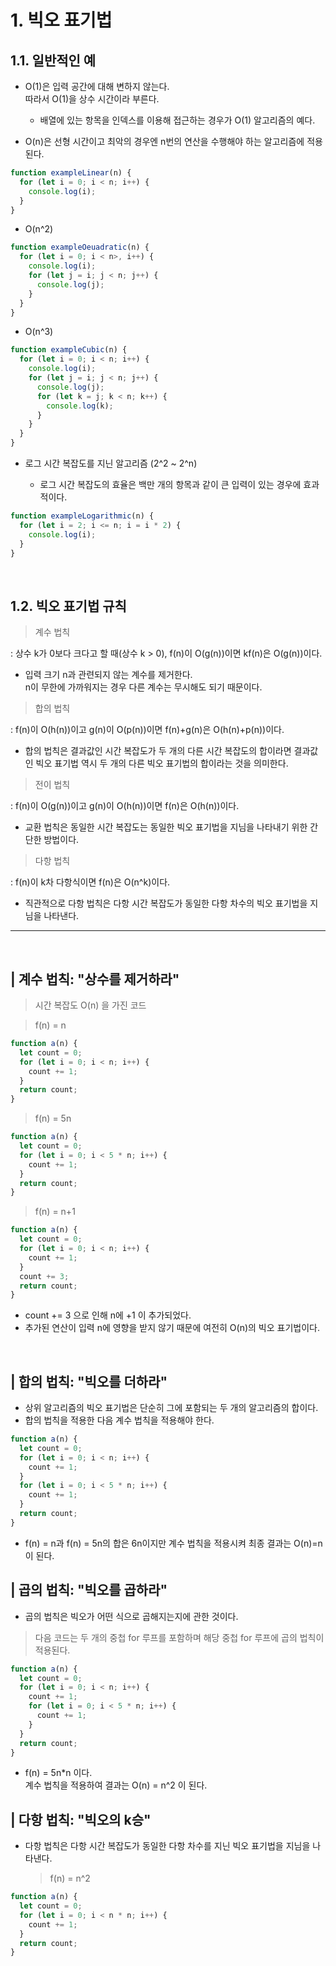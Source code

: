# 1. 빅오 표기법

## 1.1. 일반적인 예

- O(1)은 입력 공간에 대해 변하지 않는다. <br>
  따라서 O(1)을 상수 시간이라 부른다.

  - 배열에 있는 항목을 인덱스를 이용해 접근하는 경우가 O(1) 알고리즘의 예다.

- O(n)은 선형 시간이고 최악의 경우엔 n번의 연산을 수행해야 하는 알고리즘에 적용된다.

```javascript
function exampleLinear(n) {
  for (let i = 0; i < n; i++) {
    console.log(i);
  }
}
```

- O(n^2)

```javascript
function exampleOeuadratic(n) {
  for (let i = 0; i < n>, i++) {
    console.log(i);
    for (let j = i; j < n; j++) {
      console.log(j);
    }
  }
}
```

- O(n^3)

```javascript
function exampleCubic(n) {
  for (let i = 0; i < n; i++) {
    console.log(i);
    for (let j = i; j < n; j++) {
      console.log(j);
      for (let k = j; k < n; k++) {
        console.log(k);
      }
    }
  }
}
```

- 로그 시간 복잡도를 지닌 알고리즘 (2^2 ~ 2^n)

  - 로그 시간 복잡도의 효율은 백만 개의 항목과 같이 큰 입력이 있는 경우에 효과적이다.

```javascript
function exampleLogarithmic(n) {
  for (let i = 2; i <= n; i = i * 2) {
    console.log(i);
  }
}
```

<br>

## 1.2. 빅오 표기법 규칙

> 계수 법칙

: 상수 k가 0보다 크다고 할 때(상수 k > 0), f(n)이 O(g(n))이면 kf(n)은 O(g(n))이다.

- 입력 크기 n과 관련되지 않는 계수를 제거한다.<br>
  n이 무한에 가까워지는 경우 다른 계수는 무시해도 되기 때문이다.

> 합의 법칙

: f(n)이 O(h(n))이고 g(n)이 O(p(n))이면 f(n)+g(n)은 O(h(n)+p(n))이다.

- 합의 법칙은 결과값인 시간 복잡도가 두 개의 다른 시간 복잡도의 합이라면 결과값인 빅오 표기법 역시 두 개의 다른 빅오 표기법의 합이라는 것을 의미한다.

> 전이 법칙

: f(n)이 O(g(n))이고 g(n)이 O(h(n))이면 f(n)은 O(h(n))이다.

- 교환 법칙은 동일한 시간 복잡도는 동일한 빅오 표기법을 지님을 나타내기 위한 간단한 방법이다.

> 다항 법칙

: f(n)이 k차 다항식이면 f(n)은 O(n^k)이다.

- 직관적으로 다항 법칙은 다항 시간 복잡도가 동일한 다항 차수의 빅오 표기법을 지님을 나타낸다.
  <br>

---

<br>

## | 계수 법칙: "상수를 제거하라"

> 시간 복잡도 O(n) 을 가진 코드

> f(n) = n

```javascript
function a(n) {
  let count = 0;
  for (let i = 0; i < n; i++) {
    count += 1;
  }
  return count;
}
```

> f(n) = 5n

```javascript
function a(n) {
  let count = 0;
  for (let i = 0; i < 5 * n; i++) {
    count += 1;
  }
  return count;
}
```

> f(n) = n+1

```javascript
function a(n) {
  let count = 0;
  for (let i = 0; i < n; i++) {
    count += 1;
  }
  count += 3;
  return count;
}
```

- count += 3 으로 인해 n에 +1 이 추가되었다.
- 추가된 연산이 입력 n에 영향을 받지 않기 때문에 여전히 O(n)의 빅오 표기법이다.

<br>

## | 합의 법칙: "빅오를 더하라"

- 상위 알고리즘의 빅오 표기법은 단순히 그에 포함되는 두 개의 알고리즘의 합이다.
- 합의 법칙을 적용한 다음 계수 법칙을 적용해야 한다.

```javascript
function a(n) {
  let count = 0;
  for (let i = 0; i < n; i++) {
    count += 1;
  }
  for (let i = 0; i < 5 * n; i++) {
    count += 1;
  }
  return count;
}
```

- f(n) = n과 f(n) = 5n의 합은 6n이지만 계수 법칙을 적용시켜 최종 결과는 O(n)=n이 된다.

## | 곱의 법칙: "빅오를 곱하라"

- 곱의 법칙은 빅오가 어떤 식으로 곱해지는지에 관한 것이다.

> 다음 코드는 두 개의 중첩 for 루프를 포함하며 해당 중첩 for 루프에 곱의 법칙이 적용된다.

```javascript
function a(n) {
  let count = 0;
  for (let i = 0; i < n; i++) {
    count += 1;
    for (let i = 0; i < 5 * n; i++) {
      count += 1;
    }
  }
  return count;
}
```

- f(n) = 5n\*n 이다. <br>
  계수 법칙을 적용하여 결과는 O(n) = n^2 이 된다.

## | 다항 법칙: "빅오의 k승"

- 다항 법칙은 다항 시간 복잡도가 동일한 다항 차수를 지닌 빅오 표기법을 지님을 나타낸다.
  > f(n) = n^2

```javascript
function a(n) {
  let count = 0;
  for (let i = 0; i < n * n; i++) {
    count += 1;
  }
  return count;
}
```
